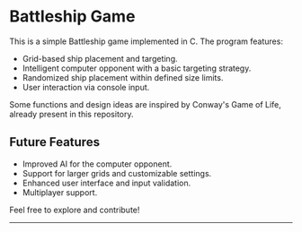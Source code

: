 # Battleship Game

This is a simple Battleship game implemented in C. The program features:

- Grid-based ship placement and targeting.
- Intelligent computer opponent with a basic targeting strategy.
- Randomized ship placement within defined size limits.
- User interaction via console input.

Some functions and design ideas are inspired by Conway's Game of Life, already present in this repository.

## Future Features

- Improved AI for the computer opponent.
- Support for larger grids and customizable settings.
- Enhanced user interface and input validation.
- Multiplayer support.

Feel free to explore and contribute!

---
